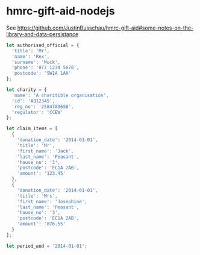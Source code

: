 # hmrc-gift-aid-nodejs
See https://github.com/JustinBusschau/hmrc-gift-aid#some-notes-on-the-library-and-data-persistance

```Javascript
let authorised_official = {
  'title': 'Mr',
  'name': 'Rex',
  'surname': 'Muck',
  'phone': '077 1234 5678',
  'postcode': 'SW1A 1AA'
};

let charity = {
  'name': 'A charitible organisation',
  'id': 'AB12345',
  'reg_no': '2584789658',
  'regulator': 'CCEW'
};

let claim_items = [
  {
    'donation_date': '2014-01-01',
    'title': 'Mr',
    'first_name': 'Jack',
    'last_name': 'Peasant',
    'house_no': '3',
    'postcode': 'EC1A 2AB',
    'amount': '123.45'
  },
  {
    'donation_date': '2014-01-01',
    'title': 'Mrs',
    'first_name': 'Josephine',
    'last_name': 'Peasant',
    'house_no': '3',
    'postcode': 'EC1A 2AB',
    'amount': '876.55'
  }
];

let period_end = '2014-01-01';
```
